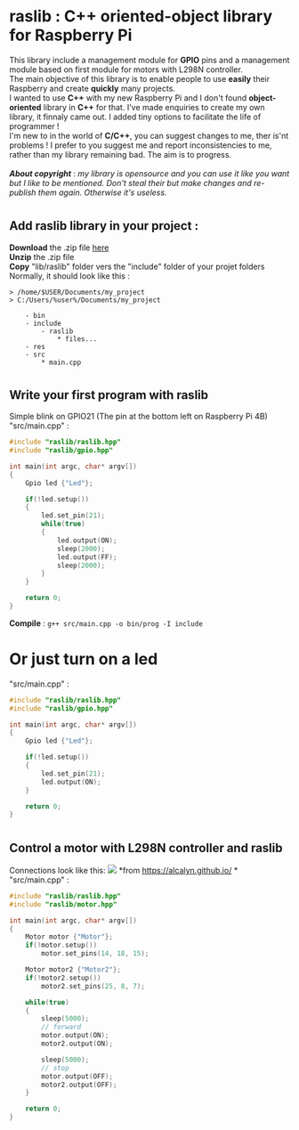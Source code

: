 # raslib : C++ oriented-object library for Raspberry Pi
This library include a management module for **GPIO** pins and a management module based on first module for motors with L298N controller.\
The main objective of this library is to enable people to use **easily** their Raspberry and create **quickly** many projects.\
I wanted to use **C++** with my new Raspberry Pi and I don't found **object-oriented** library in **C++** for that. I've made enquiries to create my own library, it finnaly came out. I added tiny options to facilitate the life of programmer !\
I'm new to in the world of **C/C++**, you can suggest changes to me, ther is'nt problems ! I prefer to you suggest me and report inconsistencies to me, rather than my library remaining bad. The aim is to progress.\
\
***About copyright*** : *my library is opensource and you can use it like you want but I like to be mentioned. Don't steal their but make changes and re-publish them again. Otherwise it's useless.*
#
## Add raslib library in your project :
**Download** the .zip file [here](https://github.com/antoninhrlt/antoninhrlt.github.io/archive/main.zip)\
**Unzip** the .zip file\
**Copy** "lib/raslib" folder vers the "include" folder of your projet folders\
Normally, it should look like this :
```
> /home/$USER/Documents/my_project
> C:/Users/%user%/Documents/my_project

    - bin
    - include
        - raslib
            * files...
    - res
    - src
        * main.cpp
```
#
## Write your first program with raslib
Simple blink on GPIO21 (The pin at the bottom left on Raspberry Pi 4B)\
"src/main.cpp" :
```cpp
#include "raslib/raslib.hpp"
#include "raslib/gpio.hpp"

int main(int argc, char* argv[])
{
    Gpio led {"Led"};

    if(!led.setup())
    {
        led.set_pin(21);
        while(true)
        {
            led.output(ON);
            sleep(2000);
            led.output(FF);
            sleep(2000);
        }
    }

    return 0;
}
```
**Compile** : `g++ src/main.cpp -o bin/prog -I include`
#
# Or just turn on a led
"src/main.cpp" :
```cpp
#include "raslib/raslib.hpp"
#include "raslib/gpio.hpp"

int main(int argc, char* argv[])
{
    Gpio led {"Led"};

    if(!led.setup())
    {
        led.set_pin(21);
        led.output(ON);
    }

    return 0;
}
```
#
## Control a motor with L298N controller and raslib
Connections look like this: ![](https://alcalyn.github.io/assets/images/rpi-motors/rasp-l298n.png) 
*from https://alcalyn.github.io/ *\
"src/main.cpp" :
```cpp
#include "raslib/raslib.hpp"
#include "raslib/motor.hpp"

int main(int argc, char* argv[])
{
    Motor motor {"Motor"};
    if(!motor.setup())
        motor.set_pins(14, 18, 15);

    Motor motor2 {"Motor2"};
    if(!motor2.setup())
        motor2.set_pins(25, 8, 7);

    while(true)
    {
        sleep(5000);
        // forward
        motor.output(ON);
        motor2.output(ON);

        sleep(5000);
        // stop
        motor.output(OFF); 
        motor2.output(OFF);
    }

    return 0;
}
```
